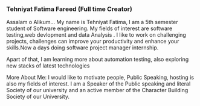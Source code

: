 ### Tehniyat Fatima Fareed (Full time Creator)

Assalam o Alikum...
My name is Tehniyat Fatima,  I am a 5th semester student of Software engineering. My fields of interest are software testing,web devlopment and data Analysis . I like to work on challenging projects, challenges can improve your productivity and enhance your skills.Now a days doing software project manager internship.

Apart of that, I am learning more about automation testing, also exploring new stacks of latest technologies


More About Me:
I would like to motivate people, Public Speaking, hosting is also my fields of interest. I am a Speaker of the Public speaking and literal Society of our university and an active member of the Character Building Society of our University.
